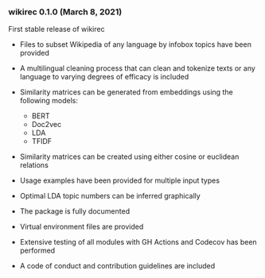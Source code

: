 ### wikirec 0.1.0 (March 8, 2021)

First stable release of wikirec

- Files to subset Wikipedia of any language by infobox topics have been provided

- A multilingual cleaning process that can clean and tokenize texts or any language to varying degrees of efficacy is included

- Similarity matrices can be generated from embeddings using the following models:
  - BERT
  - Doc2vec
  - LDA
  - TFIDF

- Similarity matrices can be created using either cosine or euclidean relations

- Usage examples have been provided for multiple input types

- Optimal LDA topic numbers can be inferred graphically

- The package is fully documented

- Virtual environment files are provided

- Extensive testing of all modules with GH Actions and Codecov has been performed

- A code of conduct and contribution guidelines are included
